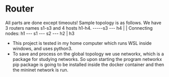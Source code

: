 # Router

All parts are done except timeouts! Sample topology is as follows. We have 3 routers names s1-s3 and 4 hosts h1-h4.
                                            -----s3 --- h4
                                           |     |
         Connecting nodes:         h1 --- s1 --- s2 --- h2
                                           |
                                          h3


- This project is tested in my home computer which runs WSL inside windows, and uses python3.
- To save and process on the global topology we use networkx, which is a package for studying networks. So upon starting the program networkx pip package is going to be installed inside the docker container and then the mininet network is run.  
